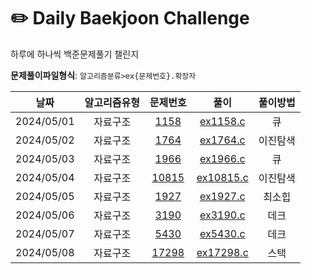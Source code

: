 # ✏️ Daily Baekjoon Challenge
하루에 하나씩 백준문제풀기 챌린지

**문제풀이파일형식**: `알고리즘분류>ex{문제번호}.확장자`

|날짜|알고리즘유형|문제번호|풀이|풀이방법|
|:-:|:-:|:-:|:-:|:-:|
|2024/05/01|자료구조|[1158](https://www.acmicpc.net/problem/1158)|[ex1158.c](/DataStructure/ex1158.c)|큐|
|2024/05/02|자료구조|[1764](https://www.acmicpc.net/problem/1764)|[ex1764.c](/DataStructure/ex1764.c)|이진탐색|
|2024/05/03|자료구조|[1966](https://www.acmicpc.net/problem/1966)|[ex1966.c](/DataStructure/ex1966.c)|큐|
|2024/05/04|자료구조|[10815](https://www.acmicpc.net/problem/10815)|[ex10815.c](/DataStructure/ex10815.c)|이진탐색|
|2024/05/05|자료구조|[1927](https://www.acmicpc.net/problem/1927)|[ex1927.c](/DataStructure/ex1927.c)|최소힙|
|2024/05/06|자료구조|[3190](https://www.acmicpc.net/problem/3190)|[ex3190.c](/DataStructure/ex3190.c)|데크|
|2024/05/07|자료구조|[5430](https://www.acmicpc.net/problem/5430)|[ex5430.c](/DataStructure/ex5430.c)|데크|
|2024/05/08|자료구조|[17298](https://www.acmicpc.net/problem/17298)|[ex17298.c](/DataStructure/ex17298.c)|스택|